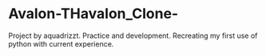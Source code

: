 # Avalon-THavalon_Clone-
Project by aquadrizzt. Practice and development. Recreating my first use of python with current experience.
